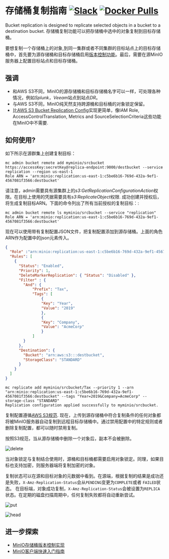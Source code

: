 # 存储桶复制指南 [![Slack](https://slack.min.io/slack?type=svg)](https://slack.min.io) [![Docker Pulls](https://img.shields.io/docker/pulls/minio/minio.svg?maxAge=31536000)](https://hub.docker.com/r/minio/minio/)

Bucket replication is designed to replicate selected objects in a bucket to a destination bucket.
存储桶复制功能可以把存储桶中选中的对象复制到目标存储桶。

要想复制一个存储桶上的对象,到同一集群或者不同集群的目标站点上的目标存储桶中，首先要为源存储桶和目标存储桶启用[版本控制功能](https://docs.minio.io/docs/minio-bucket-versioning-guide.html)。最后，需要在源MinIO服务器上配置目标站点和目标存储桶。

##  强调
- 和AWS S3不同，MinIO的源存储桶和目标存储桶名字可以一样，可处理各种情况，例如*Splunk*，*Veeam*站点到站点*DR*。
- 与AWS S3不同，MinIO纯天然支持跨源桶和目标桶的对象锁定保留。
- 比[AWS S3 Bucket Replication Config](https://docs.aws.amazon.com/AmazonS3/latest/dev/replication-add-config.html)实现更简单，像IAM Role, AccessControlTranslation, Metrics and SourceSelectionCriteria这些功能在MinIO中不需要.

## 如何使用?
如下所示在源群集上创建复制目标：

```
mc admin bucket remote add myminio/srcbucket https://accessKey:secretKey@replica-endpoint:9000/destbucket --service replication --region us-east-1
Role ARN = 'arn:minio:replication:us-east-1:c5be6b16-769d-432a-9ef1-4567081f3566:destbucket'
```

请注意，admin需要具有源集群上的*s3:GetReplicationConfigurationAction*权限。在目标上使用的凭据需要具有*s3:ReplicateObject*权限. 成功创建并授权后，将生成复制目标ARN。下面的命令列出了所有当前授权的复制目标：:

```
mc admin bucket remote ls myminio/srcbucket --service "replication"
Role ARN = 'arn:minio:replication:us-east-1:c5be6b16-769d-432a-9ef1-4567081f3566:destbucket'
```

现在可以使用带有复制配置JSON文件，把复制配置添加到源存储桶。上面的角色ARN作为配置中的json元素传入。

```json
{
  "Role" :"arn:minio:replication:us-east-1:c5be6b16-769d-432a-9ef1-4567081f3566:destbucket",
  "Rules": [
    {
      "Status": "Enabled",
      "Priority": 1,
      "DeleteMarkerReplication": { "Status": "Disabled" },
      "Filter" : {
        "And": {
            "Prefix": "Tax",
            "Tags": [
                {
                "Key": "Year",
                "Value": "2019"
                },
                {
                "Key": "Company",
                "Value": "AcmeCorp"
                }
            ]
        }
      },
      "Destination": {
        "Bucket": "arn:aws:s3:::destbucket",
        "StorageClass": "STANDARD"
      }
    }
  ]
}
```

```
mc replicate add myminio/srcbucket/Tax --priority 1 --arn "arn:minio:replication:us-east-1:c5be6b16-769d-432a-9ef1-4567081f3566:destbucket" --tags "Year=2019&Company=AcmeCorp" --storage-class "STANDARD"
Replication configuration applied successfully to myminio/srcbucket.
```

复制配置遵循[AWS S3规范](https://docs.aws.amazon.com/AmazonS3/latest/dev/replication-add-config.html). 现在，上传到源存储桶中符合复制条件的任何对象都将被MinIO服务器自动复制到远程目标存储桶中。通过禁用配置中的特定规则或者删除复制配置，都可以随时禁用复制。


按照S3规范，当从源存储桶中删除一个对象后，副本不会被删除。

![delete](https://raw.githubusercontent.com/minio/minio/master/docs/zh_CN/bucket/replication/DELETE_bucket_replication.png)

当对象锁定与复制结合使用时，源桶和目标桶都需要启用对象锁定。同理，如果目标也支持加密，则服务器端将复制加密的对象。

复制状态可以在源和目标对象的元数据中看到。在源端，根据复制的结果是成功还是失败，`X-Amz-Replication-Status`会从`PENDING`变更为`COMPLETE`或者 `FAILED`状态。 在目标端，对象成功复制，`X-Amz-Replication-Status`会被设置为`REPLICA`状态。在定期的磁盘扫描周期中，任何复制失败都将自动重新尝试。

![put](https://raw.githubusercontent.com/minio/minio/master/docs/zh_CN/bucket/replication/PUT_bucket_replication.png)

![head](https://raw.githubusercontent.com/minio/minio/master/docs/zh_CN/bucket/replication/HEAD_bucket_replication.png)

## 进一步探索
- [MinIO存储桶版本控制实现](https://docs.minio.io/docs/minio-bucket-versioning-guide.html)
- [MinIO客户端快速入门指南](https://docs.minio.io/cn/minio-client-quickstart-guide.html)
